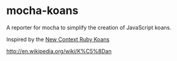 mocha-koans
===========

A reporter for mocha to simplify the creation of JavaScript koans.

Inspired by the [New Context Ruby Koans](http://rubykoans.com/)

http://en.wikipedia.org/wiki/K%C5%8Dan